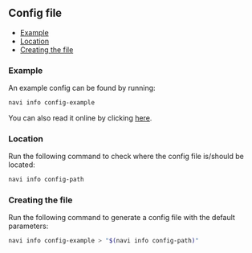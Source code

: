 ## Config file

- [Example](#example)
- [Location](#location)
- [Creating the file](#creating-the-file)

### Example

An example config can be found by running:

```sh
navi info config-example
```

You can also read it online by clicking [here](./config_file_example.yaml).

### Location

Run the following command to check where the config file is/should be located:

```sh
navi info config-path
```

### Creating the file

Run the following command to generate a config file with the default parameters:

```sh
navi info config-example > "$(navi info config-path)"
```
